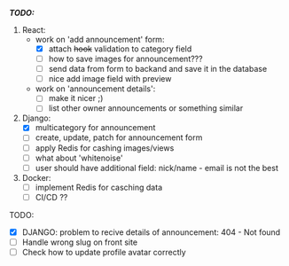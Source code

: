 ***TODO:***

1. React:
    - work on 'add announcement' form:
        - [x] attach ~~hook~~ validation to category field
        - [ ] how to save images for announcement???
        - [ ] send data from form to backand and save it in the database
        - [ ] nice add image field with preview
    - work on 'announcement details':
        - [ ] make it nicer ;)
        - [ ] list other owner announcements or something similar

2. Django:
    - [x] multicategory for announcement
    - [ ] create, update, patch for announcement form
    - [ ] apply Redis for cashing images/views
    - [ ] what about 'whitenoise'
    - [ ] user should have additional field: nick/name - email is not the best

3. Docker:
    - [ ] implement Redis for casching data
    - [ ] CI/CD ??
        
TODO:
- [x] DJANGO: problem to recive details of announcement: 404 - Not found
- [ ] Handle wrong slug on front site
- [ ] Check how to update profile avatar correctly